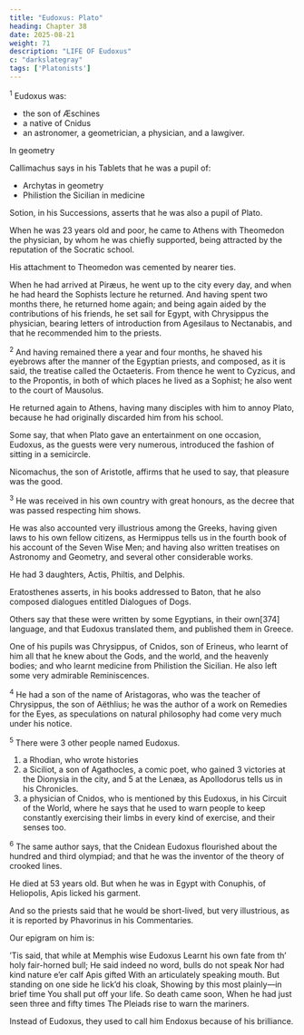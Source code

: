 ```yaml
---
title: "Eudoxus: Plato"
heading: Chapter 38
date: 2025-08-21
weight: 71
description: "LIFE OF Eudoxus"
c: "darkslategray"
tags: ['Platonists']
---
```



<sup>1</sup> Eudoxus was:
- the son of Æschines
- a native of Cnidus
- an astronomer, a geometrician, a physician, and a lawgiver.

In geometry 

Callimachus says in his Tablets that he was a pupil of:
- Archytas in geometry
- Philistion the Sicilian in medicine

Sotion, in his Successions, asserts that he was also a pupil of Plato.

When he was 23 years old and poor, he came to Athens with Theomedon the physician, by whom he was chiefly supported, being attracted by the reputation of the Socratic school. 

His attachment to Theomedon was cemented by nearer ties.

When he had arrived at Piræus, he went up to the city every day, and when he had heard the Sophists lecture he returned. And having spent two months there, he returned home again; and being again aided by the contributions of his friends, he set sail for Egypt, with Chrysippus the physician, bearing letters of introduction from Agesilaus to Nectanabis, and that he recommended him to the priests.


<sup>2</sup> And having remained there a year and four months, he shaved his eyebrows after the manner of the Egyptian priests, and composed, as it is said, the treatise called the Octaeteris. From thence he went to Cyzicus, and to the Propontis, in both of which places he lived as a Sophist; he also went to the court of Mausolus.

He returned again to Athens, having many disciples with him to annoy Plato, because he had originally discarded him from his school. 

Some say, that when Plato gave an entertainment on one occasion, Eudoxus, as the guests were very numerous, introduced the fashion of sitting in a semicircle.

Nicomachus, the son of Aristotle, affirms that he used to say, that pleasure was the good.


<sup>3</sup> He was received in his own country with great honours, as the decree that was passed respecting him shows.

He was also accounted very illustrious among the Greeks, having given laws to his own fellow citizens, as Hermippus tells us in the fourth book of his account of the Seven Wise Men; and having also written treatises on Astronomy and Geometry, and several other considerable works.

He had 3 daughters, Actis, Philtis, and Delphis.

Eratosthenes asserts, in his books addressed to Baton, that he also composed dialogues entitled Dialogues of Dogs.

Others say that these were written by some Egyptians, in their own[374] language, and that Eudoxus translated them, and published them in Greece.

One of his pupils was Chrysippus, of Cnidos, son of Erineus, who learnt of him all that he knew about the Gods, and the world, and the heavenly bodies; and who learnt medicine from Philistion the Sicilian. He also left some very admirable Reminiscences.


<sup>4</sup> He had a son of the name of Aristagoras, who was the teacher of Chrysippus, the son of Aëthlius; he was the author of a work on Remedies for the Eyes, as speculations on natural philosophy had come very much under his notice.


<sup>5</sup> There were 3 other people named Eudoxus. 

1. a Rhodian, who wrote histories
2. a Siciliot, a son of Agathocles, a comic poet, who gained 3 victories at the Dionysia in the city, and 5 at the Lenæa, as Apollodorus tells us in his Chronicles. 
3. a physician of Cnidos, who is mentioned by this Eudoxus, in his Circuit of the World, where he says that he used to warn people to keep constantly exercising their limbs in every kind of exercise, and their senses too.


<sup>6</sup> The same author says, that the Cnidean Eudoxus flourished about the hundred and third olympiad; and that he was the inventor of the theory of crooked lines.

He died at 53 years old. But when he was in Egypt with Conuphis, of Heliopolis, Apis licked his garment.

And so the priests said that he would be short-lived, but very illustrious, as it is reported by Phavorinus in his Commentaries.

Our epigram on him is:

’Tis said, that while at Memphis wise Eudoxus
Learnt his own fate from th’ holy fair-horned bull;
He said indeed no word, bulls do not speak
Nor had kind nature e’er calf Apis gifted
With an articulately speaking mouth.
But standing on one side he lick’d his cloak,
Showing by this most plainly—in brief time
You shall put off your life. So death came soon,
When he had just seen three and fifty times
The Pleiads rise to warn the mariners.


Instead of Eudoxus, they used to call him Endoxus because of his brilliance.

